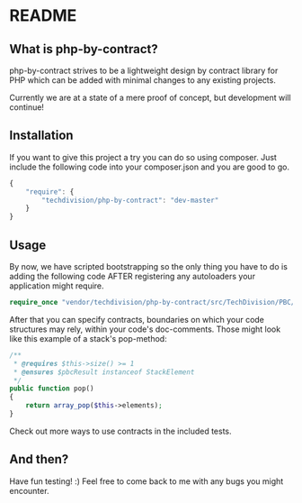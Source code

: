 README
===============

What is php-by-contract?
-----------------

php-by-contract strives to be a lightweight design by contract library for PHP which can be added with minimal changes
to any existing projects.

Currently we are at a state of a mere proof of concept, but development will continue!


Installation
-----------------

If you want to give this project a try you can do so using composer.
Just include the following code into your composer.json and you are good to go.

```js
{
    "require": {
        "techdivision/php-by-contract": "dev-master"
    }
}
```

Usage
-----------------

By now, we have scripted bootstrapping so the only thing you have to do is adding the following code AFTER registering any
autoloaders your application might require.

```php
require_once "vendor/techdivision/php-by-contract/src/TechDivision/PBC/Bootstrap.php";
```

After that you can specify contracts, boundaries on which your code structures may rely, within your code's doc-comments.
Those might look like this example of a stack's pop-method:

```php
/**
 * @requires $this->size() >= 1
 * @ensures $pbcResult instanceof StackElement
 */
public function pop()
{
    return array_pop($this->elements);
}
```

Check out more ways to use contracts in the included tests.

And then?
-----------------

Have fun testing! :)
Feel free to come back to me with any bugs you might encounter.